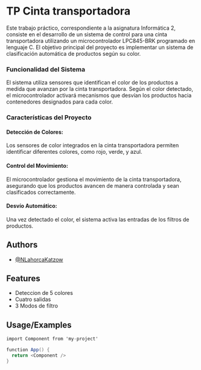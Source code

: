 
# TP Cinta transportadora


Este trabajo práctico, correspondiente a la asignatura Informática 2, consiste en el desarrollo de un sistema de control para una cinta transportadora utilizando un microcontrolador LPC845-BRK programado en lenguaje C. El objetivo principal del proyecto es implementar un sistema de clasificación automática de productos según su color.

### Funcionalidad del Sistema
El sistema utiliza sensores que identifican el color de los productos a medida que avanzan por la cinta transportadora. Según el color detectado, el microcontrolador activará mecanismos que desvían los productos hacia contenedores designados para cada color.

### Características del Proyecto
#### Detección de Colores: 
Los sensores de color integrados en la cinta transportadora permiten identificar diferentes colores, como rojo, verde, y azul.
#### Control del Movimiento: 
El microcontrolador gestiona el movimiento de la cinta transportadora, asegurando que los productos avancen de manera controlada y sean clasificados correctamente.
#### Desvío Automático: 
Una vez detectado el color, el sistema activa las entradas de los filtros de productos.


## Authors

- [@NLahorcaKatzow](https://www.github.com/NLahorcaKatzow)


## Features

- Deteccion de 5 colores
- Cuatro salidas
- 3 Modos de filtro


## Usage/Examples

```csharp
import Component from 'my-project'

function App() {
  return <Component />
}
```

